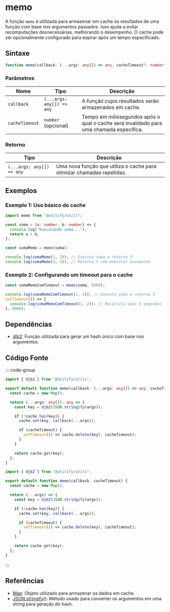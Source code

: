 # memo

A função `memo` é utilizada para armazenar em cache os resultados de uma função com base nos argumentos passados. Isso ajuda a evitar recomputações desnecessárias, melhorando o desempenho. O cache pode ser opcionalmente configurado para expirar após um tempo especificado.

## Sintaxe

```typescript
function memo(callback: (...args: any[]) => any, cacheTimeout?: number): (...args: any[]) => any;
```

### Parâmetros

| Nome           | Tipo                  | Descrição                                                                                     |
|-----------------|-----------------------|-----------------------------------------------------------------------------------------------|
| `callback`      | `(...args: any[]) => any` | A função cujos resultados serão armazenados em cache.                                         |
| `cacheTimeout`  | `number` (opcional)   | Tempo em milissegundos após o qual o cache será invalidado para uma chamada específica.       |

### Retorno

| Tipo             | Descrição                                             |
|------------------|-------------------------------------------------------|
| `(...args: any[]) => any` | Uma nova função que utiliza o cache para otimizar chamadas repetidas. |

## Exemplos

### Exemplo 1: Uso básico do cache

```typescript
import memo from "@utilify/utils";

const soma = (a: number, b: number) => {
  console.log("Executando soma...");
  return a + b;
};

const somaMemo = memo(soma);

console.log(somaMemo(1, 2)); // Executa soma e retorna 3
console.log(somaMemo(1, 2)); // Retorna 3 sem executar novamente
```

### Exemplo 2: Configurando um timeout para o cache

```typescript
const somaMemoComTimeout = memo(soma, 5000);

console.log(somaMemoComTimeout(1, 2)); // Executa soma e retorna 3
setTimeout(() => {
  console.log(somaMemoComTimeout(1, 2)); // Recalcula após 5 segundos
}, 6000);
```

## Dependências

- [djb2](./djb2.md): Função utilizada para gerar um hash único com base nos argumentos.

## Código Fonte

::: code-group
```typescript
import { djb2 } from "@utilify/utils";

export default function memo(callback: (...args: any[]) => any, cacheTimeout?: number): (...args: any[]) => any {
  const cache = new Map();

  return (...args: any[]): any => {
    const key = djb2(JSON.stringify(args));

    if (!cache.has(key)) {
      cache.set(key, callback(...args));

      if (cacheTimeout) {
        setTimeout(() => cache.delete(key), cacheTimeout);
      }
    }

    return cache.get(key);
  };
}
```

```javascript
import { djb2 } from "@utilify/utils";

export default function memo(callback, cacheTimeout) {
  const cache = new Map();

  return (...args) => {
    const key = djb2(JSON.stringify(args));

    if (!cache.has(key)) {
      cache.set(key, callback(...args));

      if (cacheTimeout) {
        setTimeout(() => cache.delete(key), cacheTimeout);
      }
    }

    return cache.get(key);
  };
}
```
:::

## Referências

- [Map](https://developer.mozilla.org/pt-BR/docs/Web/JavaScript/Reference/Global_Objects/Map): Objeto utilizado para armazenar os dados em cache.
- [JSON.stringify()](https://developer.mozilla.org/pt-BR/docs/Web/JavaScript/Reference/Global_Objects/JSON/stringify): Método usado para converter os argumentos em uma string para geração do hash.